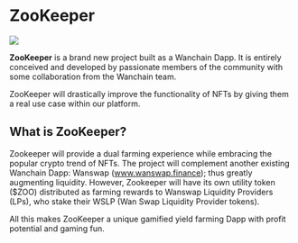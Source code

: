 # ZooKeeper

![](/ZooKeeper.png)

**ZooKeeper** is a brand new project built as a Wanchain Dapp. It is entirely conceived and developed by passionate members of the community with some collaboration from the Wanchain team. 

ZooKeeper will drastically improve the functionality of NFTs by giving them a real use case within our platform.

## What is ZooKeeper? ##

Zookeeper will provide a dual farming experience while embracing the popular crypto trend of NFTs. The project will complement another existing Wanchain Dapp: Wanswap (www.wanswap.finance); thus greatly augmenting liquidity. However, Zookeeper will have its own utility token ($ZOO) distributed as farming rewards to Wanswap Liquidity Providers (LPs), who stake their WSLP (Wan Swap Liquidity Provider tokens). 

All this makes ZooKeeper a unique gamified yield farming Dapp with profit potential and gaming fun.


